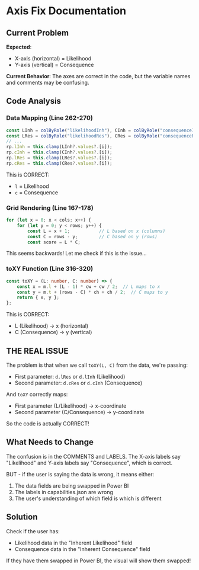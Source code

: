 # Axis Fix Documentation

## Current Problem

**Expected**:
- X-axis (horizontal) = Likelihood
- Y-axis (vertical) = Consequence

**Current Behavior**:
The axes are correct in the code, but the variable names and comments may be confusing.

## Code Analysis

### Data Mapping (Line 262-270)
```typescript
const LInh = colByRole("likelihoodInh"), CInh = colByRole("consequenceInh");
const LRes = colByRole("likelihoodRes"), CRes = colByRole("consequenceRes");
// ...
rp.lInh = this.clamp(LInh?.values?.[i]); 
rp.cInh = this.clamp(CInh?.values?.[i]);
rp.lRes = this.clamp(LRes?.values?.[i]); 
rp.cRes = this.clamp(CRes?.values?.[i]);
```

This is CORRECT:
- `l` = Likelihood
- `c` = Consequence

### Grid Rendering (Line 167-178)
```typescript
for (let x = 0; x < cols; x++) {
    for (let y = 0; y < rows; y++) {
        const L = x + 1;           // L based on x (columns)
        const C = rows - y;        // C based on y (rows)
        const score = L * C;
```

This seems backwards! Let me check if this is the issue...

### toXY Function (Line 316-320)
```typescript
const toXY = (L: number, C: number) => {
    const x = m.l + (L - 1) * cw + cw / 2;  // L maps to x
    const y = m.t + (rows - C) * ch + ch / 2;  // C maps to y
    return { x, y };
};
```

This is CORRECT:
- L (Likelihood) → x (horizontal)
- C (Consequence) → y (vertical)

## THE REAL ISSUE

The problem is that when we call `toXY(L, C)` from the data, we're passing:
- First parameter: `d.lRes` or `d.lInh` (Likelihood)
- Second parameter: `d.cRes` or `d.cInh` (Consequence)

And `toXY` correctly maps:
- First parameter (L/Likelihood) → x-coordinate
- Second parameter (C/Consequence) → y-coordinate

So the code is actually CORRECT!

## What Needs to Change

The confusion is in the COMMENTS and LABELS. The X-axis labels say "Likelihood" and Y-axis labels say "Consequence", which is correct.

BUT - if the user is saying the data is wrong, it means either:
1. The data fields are being swapped in Power BI
2. The labels in capabilities.json are wrong
3. The user's understanding of which field is which is different

## Solution

Check if the user has:
- Likelihood data in the "Inherent Likelihood" field
- Consequence data in the "Inherent Consequence" field

If they have them swapped in Power BI, the visual will show them swapped!
